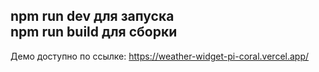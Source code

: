 npm run dev для запуска  
npm run build для сборки  
---  
Демо доступно по ссылке: https://weather-widget-pi-coral.vercel.app/
